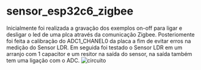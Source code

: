# sensor_esp32c6_zigbee

Inicialmente foi realizada a gravação dos exemplos on-off para ligar e desligar o led de uma plca através da comunicação Zigbee. 
Posteriomente foi feita a calibração do ADC1_CHANEL0 da placa a fim de evitar erros na medição do Sensor LDR. 
Em seguida foi testado o Sensor LDR em um arranjo com 1 capacitor e um resitor na saída do sensor, na saída também tem uma ligação com o ADC.
<img src="[https://drive.google.com/drive/u/0/folders/1HluFoxC7NAt0SfmgCM3k2NaRG84gr1Sg]" alt="circuito">
